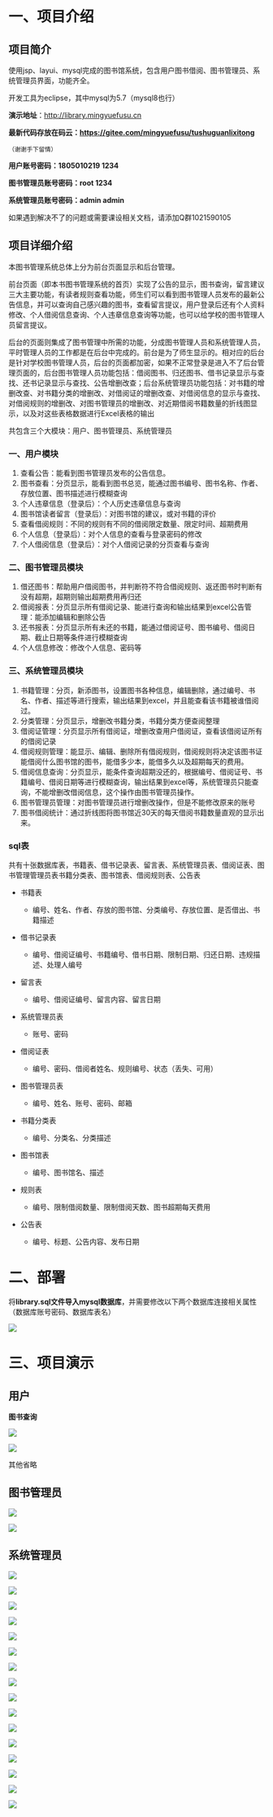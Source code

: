 # 一、项目介绍

## 项目简介

使用jsp、layui、mysql完成的图书馆系统，包含用户图书借阅、图书管理员、系统管理员界面，功能齐全。

开发工具为eclipse，其中mysql为5.7（mysql8也行）

**演示地址**：http://library.mingyuefusu.cn

**最新代码存放在码云：https://gitee.com/mingyuefusu/tushuguanlixitong**

`（谢谢手下留情）`

**用户账号密码：1805010219    1234**

**图书管理员账号密码：root  1234**

**系统管理员账号密码：admin admin**

如果遇到解决不了的问题或需要课设相关文档，请添加Q群1021590105

## 项目详细介绍

本图书管理系统总体上分为前台页面显示和后台管理。

前台页面（即本书图书管理系统的首页）实现了公告的显示，图书查询，留言建议三大主要功能，有读者规则查看功能，师生们可以看到图书管理人员发布的最新公告信息，并可以查询自己感兴趣的图书，查看留言提议，用户登录后还有个人资料修改、个人借阅信息查询、个人违章信息查询等功能，也可以给学校的图书管理人员留言提议。

后台的页面则集成了图书管理中所需的功能，分成图书管理人员和系统管理人员，平时管理人员的工作都是在后台中完成的。前台是为了师生显示的。相对应的后台是针对学校图书管理人员，后台的页面都加密，如果不正常登录是进入不了后台管理页面的，后台图书管理人员功能包括：借阅图书、归还图书、借书记录显示与查找、还书记录显示与查找、公告增删改查；后台系统管理员功能包括：对书籍的增删改查、对书籍分类的增删改、对借阅证的增删改查、对借阅信息的显示与查找、对借阅规则的增删改、对图书管理员的增删改、对近期借阅书籍数量的折线图显示，以及对这些表格数据进行Excel表格的输出

共包含三个大模块：用户、图书管理员、系统管理员

### 一、用户模块

1. 查看公告：能看到图书管理员发布的公告信息。
2. 图书查看：分页显示，能看到图书总览，能通过图书编号、图书名称、作者、存放位置、图书描述进行模糊查询
3. 个人违章信息（登录后）：个人历史违章信息与查询
4. 图书馆读者留言（登录后）：对图书馆的建议，或对书籍的评价
5. 查看借阅规则：不同的规则有不同的借阅限定数量、限定时间、超期费用
6. 个人信息（登录后）：对个人信息的查看与登录密码的修改
7. 个人借阅信息（登录后）：对个人借阅记录的分页查看与查询

### 二、图书管理员模块

1. 借还图书：帮助用户借阅图书，并判断符不符合借阅规则、返还图书时判断有没有超期，超期则输出超期费用再归还
2. 借阅报表：分页显示所有借阅记录、能进行查询和输出结果到excel公告管理：能添加编辑和删除公告
3. 还书报表：分页显示所有未还的书籍，能通过借阅证号、图书编号、借阅日期、截止日期等条件进行模糊查询
4. 个人信息修改：修改个人信息、密码等

### 三、系统管理员模块

1. 书籍管理：分页，新添图书，设置图书各种信息，编辑删除，通过编号、书名、作者、描述等进行搜索，输出结果到excel，并且能查看该书籍被谁借阅过。
2. 分类管理：分页显示，增删改书籍分类，书籍分类方便查阅整理
3. 借阅证管理：分页显示所有借阅证，增删改查用户借阅证，查看该借阅证所有的借阅记录
4. 借阅规则管理：能显示、编辑、删除所有借阅规则，借阅规则将决定该图书证能借阅什么图书馆的图书，能借多少本，能借多久以及超期每天的费用。
5. 借阅信息查询：分页显示，能条件查询超期没还的，根据编号、借阅证号、书籍编号、借阅日期等进行模糊查询，输出结果到excel等，系统管理员只能查询，不能增删改借阅信息，这个操作由图书管理员操作。
6. 图书管理员管理：对图书管理员进行增删改操作，但是不能修改原来的账号
7. 图书借阅统计：通过折线图将图书馆近30天的每天借阅书籍数量直观的显示出来。

### sql表
共有十张数据库表，书籍表、借书记录表、留言表、系统管理员表、借阅证表、图书管理管理员表书籍分类表、图书馆表、借阅规则表、公告表
- 书籍表
    - 编号、姓名、作者、存放的图书馆、分类编号、存放位置、是否借出、书籍描述

- 借书记录表
    - 编号、借阅证编号、书籍编号、借书日期、限制日期、归还日期、违规描述、处理人编号

- 留言表
	- 编号、借阅证编号、留言内容、留言日期

- 系统管理员表
	- 账号、密码

- 借阅证表
	- 编号、密码、借阅者姓名、规则编号、状态（丢失、可用）

- 图书管理员表
	- 编号、姓名、账号、密码、邮箱

- 书籍分类表
	- 编号、分类名、分类描述

- 图书馆表
	- 编号、图书馆名、描述

- 规则表
	- 编号、限制借阅数量、限制借阅天数、图书超期每天费用
    
- 公告表
    - 编号、标题、公告内容、发布日期

# 二、部署

将**library.sql文件导入mysql数据库**，并需要修改以下两个数据库连接相关属性（数据库账号密码、数据库表名）

![](https://ming-edu.oss-cn-beijing.aliyuncs.com/image-20201117122227215.png)

# 三、项目演示

## 用户

**图书查询**

![](https://ming-edu.oss-cn-beijing.aliyuncs.com/image-20201117124235584.png)



![](https://ming-edu.oss-cn-beijing.aliyuncs.com/1605588101413.png)

其他省略

## 图书管理员

![](https://ming-edu.oss-cn-beijing.aliyuncs.com/1605588522320.png)

![](https://ming-edu.oss-cn-beijing.aliyuncs.com/image-20201117124314632.png)

## 系统管理员

![](https://ming-edu.oss-cn-beijing.aliyuncs.com/1605586686520.png)

![](https://ming-edu.oss-cn-beijing.aliyuncs.com/1605588740472.png)

![](https://ming-edu.oss-cn-beijing.aliyuncs.com/1605588792283.png)

![](https://ming-edu.oss-cn-beijing.aliyuncs.com/1605586708802.png)

![](https://ming-edu.oss-cn-beijing.aliyuncs.com/1605586720887.png)

![](https://ming-edu.oss-cn-beijing.aliyuncs.com/1605586727919.png)

![](https://ming-edu.oss-cn-beijing.aliyuncs.com/1605586733759.png)

![](https://ming-edu.oss-cn-beijing.aliyuncs.com/1605586739400.png)

![](https://ming-edu.oss-cn-beijing.aliyuncs.com/1605588836223.png)

![](https://ming-edu.oss-cn-beijing.aliyuncs.com/1605586754111.png)

![](https://ming-edu.oss-cn-beijing.aliyuncs.com/1605588810178.png)

![](https://ming-edu.oss-cn-beijing.aliyuncs.com/1605586772278.png)

![](https://ming-edu.oss-cn-beijing.aliyuncs.com/1605586779311.png)

![](https://ming-edu.oss-cn-beijing.aliyuncs.com/1605586784032.png)

![](https://ming-edu.oss-cn-beijing.aliyuncs.com/1605586790655.png)

![](https://ming-edu.oss-cn-beijing.aliyuncs.com/1605586794872.png)
